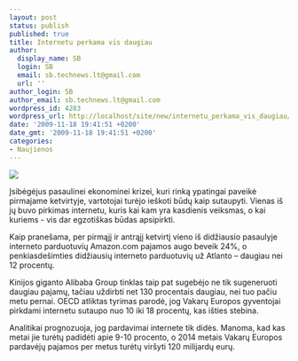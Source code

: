 ```yaml
---
layout: post
status: publish
published: true
title: Internetu perkama vis daugiau
author:
  display_name: SB
  login: SB
  email: sb.technews.lt@gmail.com
  url: ''
author_login: SB
author_email: sb.technews.lt@gmail.com
wordpress_id: 4283
wordpress_url: http://localhost/site/new/internetu_perkama_vis_daugiau/
date: '2009-11-18 19:41:51 +0200'
date_gmt: '2009-11-18 19:41:51 +0200'
categories:
- Naujienos
---
```

<div class="imgright"><img src="http://t0.gstatic.com/images?q=tbn:sK54FwL7xw4MTM:http://www.mediabistro.com/galleycat/original/amazon_crave.jpg"  /></div>
<p>Įsibėgėjus pasaulinei ekonominei krizei, kuri rinką ypatingai paveikė pirmajame ketvirtyje, vartotojai turėjo ieškoti būdų kaip sutaupyti. Vienas iš jų buvo pirkimas internetu, kuris kai kam yra kasdienis veiksmas, o kai kuriems - vis dar egzotiškas būdas apsipirkti.</p>
<p>Kaip pranešama, per pirmąjį ir antrąjį ketvirtį vieno iš didžiausio pasaulyje interneto parduotuvių Amazon.com pajamos augo beveik 24%, o penkiasdešimties didžiausių interneto parduotuvių už Atlanto – daugiau nei 12 procentų.</p>
<p>Kinijos giganto Alibaba Group tinklas taip pat sugebėjo ne tik sugeneruoti daugiau pajamų, tačiau uždirbti net 130 procentais daugiau, nei tuo pačiu metu pernai. OECD atliktas tyrimas parodė, jog Vakarų Europos gyventojai pirkdami internetu sutaupo nuo 10 iki 18 procentų, kas išties stebina.</p>
<p>Analitikai prognozuoja, jog pardavimai internete tik didės. Manoma, kad kas metai jie turėtų padidėti apie 9-10 procento, o 2014 metais Vakarų Europos pardavėjų pajamos per metus turėtų viršyti 120 milijardų eurų.<br /></p>
